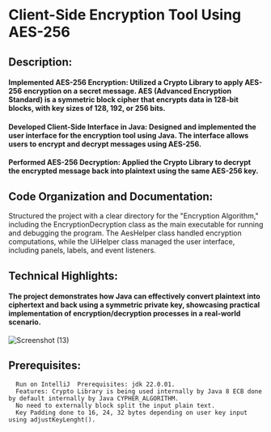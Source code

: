 # Client-Side Encryption Tool Using AES-256
## Description:
#### Implemented AES-256 Encryption: Utilized a Crypto Library to apply AES-256 encryption on a secret message. AES (Advanced Encryption Standard) is a symmetric block cipher that encrypts data in 128-bit blocks, with key sizes of 128, 192, or 256 bits.
#### Developed Client-Side Interface in Java: Designed and implemented the user interface for the encryption tool using Java. The interface allows users to encrypt and decrypt messages using AES-256.
#### Performed AES-256 Decryption: Applied the Crypto Library to decrypt the encrypted message back into plaintext using the same AES-256 key.

## Code Organization and Documentation: 
Structured the project with a clear directory for the "Encryption Algorithm," including the EncryptionDecryption class as the main executable for running and debugging the program. The AesHelper class handled encryption computations, while the UiHelper class managed the user interface, including panels, labels, and event listeners.

## Technical Highlights:
#### The project demonstrates how Java can effectively convert plaintext into ciphertext and back using a symmetric private key, showcasing practical implementation of encryption/decryption processes in a real-world scenario.


![Screenshot (13)](https://github.com/user-attachments/assets/2ac14431-35d6-43d0-ab6e-cd6634cfeec9)


## Prerequisites:
      Run on IntelliJ  Prerequisites: jdk 22.0.01.
      Features: Crypto Library is being used internally by Java 8 ECB done by default internally by Java CYPHER_ALGORITHM. 
      No need to externally block split the input plain text.
      Key Padding done to 16, 24, 32 bytes depending on user key input using adjustKeyLenght().
